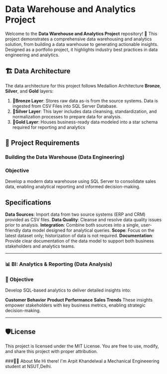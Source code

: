 # Data Warehouse and Analytics Project

Welcome to the **Data Warehouse and Analytics Project** repository! 🚀
This project demonstrates a comprehensive data warehousing and analytics solution, from building a data warehouse to generating actionable insights. 
Designed as a portfolio project, it highlights industry best practices in data engineering and analytics.


## 🏗️ Data Architecture

The data architecture for this project follows Medallion Architecture **Bronze**, **Silver**, and **Gold** layers:


1. **🥉Bronze Layer**: Stores raw data as-is from the source systems. Data is ingested from CSV Files into SQL Server Database.
2. **🥈Silver Layer**: This layer includes data cleansing, standardization, and normalization processes to prepare data for analysis.
3. **🥇Gold Layer**: Houses business-ready data modeled into a star schema required for reporting and analytics

   
## 🚀 Project Requirements

### Building the Data Warehouse (Data Engineering)

### Objective
Develop a modern data warehouse using SQL Server to consolidate sales data, enabling analytical reporting and informed decision-making.

## Specifications
**Data Sources**: Import data from two source systems (ERP and CRM) provided as CSV files.
**Data Quality**: Cleanse and resolve data quality issues prior to analysis.
**Integration**: Combine both sources into a single, user-friendly data model designed for analytical queries.
**Scope**: Focus on the latest dataset only; historization of data is not required.
**Documentation**: Provide clear documentation of the data model to support both business stakeholders and analytics teams.

---------------
### 📊 BI: Analytics & Reporting (Data Analysis)

### 🧭 Objective
Develop SQL-based analytics to deliver detailed insights into:

**Customer Behavior**
**Product Performance**
**Sales Trends**
These insights empower stakeholders with key business metrics, enabling strategic decision-making.


------------------

## 🛡️License
This project is licensed under the MIT License. You are free to use, modify, and share this project with proper attribution.

###🙋‍♂️ About Me
Hi there! I'm Arpit Khandelwal a Mechanical Engineeering student at NSUT,Delhi.



